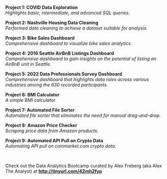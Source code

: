 **Project 1: COVID Data Exploration** <br>
_Highlights basic, intermediate, and advanced SQL queries._

**Project 2: Nashville Housing Data Cleaning** <br>
_Performed data cleaning to achieve a dataset suitable for analysis._

**Project 3: Bike Sales Dashboard** <br>
_Comprehensive dashboard to visualize bike sales analytics._

**Project 4: 2016 Seattle AirBnB Listings Dashboard** <br>
_Comprehensive dashboard to gain insights on the potential of listing an AirBnB unit in Seattle._

**Project 5: 2022 Data Professionals Survey Dashboard** <br>
_Comprehensive dashboard that highlights data roles across various industries among the 630 recorded participants._

**Project 6: BMI Calculator** <br>
_A simple BMI calculator._

**Project 7: Automated File Sorter** <br>
_Automated file sorter that eliminates the need for manual drag-and-drop._

**Project 8: Amazon Price Checker** <br>
_Scraping price data from Amazon products._

**Project 9: Automated API Pull on Crypto Data** <br>
_Automating API pull on coinmarket.com crypto data._

<br>

Check out the Data Analytics Bootcamp curated by Alex Freberg (aka Alex The Analyst) at **http://tinyurl.com/42mh2fyp**
